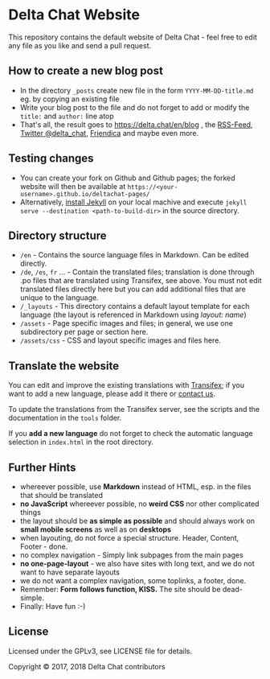 Delta Chat Website
================================================================================

This repository contains the default website of Delta Chat -
feel free to edit any file as you like and send a pull request.

How to create a new blog post
--------------------------------------------------------------------------------

- In the directory `_posts` create new file in the form `YYYY-MM-DD-title.md` eg. by copying an existing file
- Write your blog post to the file and do not forget to add or modify the `title:` and `author:` line atop
- That's all, the result goes to https://delta.chat/en/blog , the [RSS-Feed](https://delta.chat/feed.xml), [Twitter @delta_chat](https://twitter.com/delta_chat), [Friendica](https://ennibook.de/profile/delta_chat) and maybe even more.

Testing changes
--------------------------------------------------------------------------------

- You can create your fork on Github and Github pages; the forked website will then be available at `https://<your-username>.github.io/deltachat-pages/`
- Alternatively, [install Jekyll](https://jekyllrb.com/docs/installation/) on your local machive and execute `jekyll serve --destination <path-to-build-dir>` in the source directory.

Directory structure
--------------------------------------------------------------------------------

- `/en` - Contains the source language files in Markdown. Can be edited directly.
- `/de`, `/es`, `fr` ... - Contain the translated files; translation is done through .po files that are translated using Transifex, see above. You must not edit translated files directly here but you can add additional files that are unique to the language.
- `/_layouts` - This directory contains a default layout template for each language (the layout is referenced in Markdown using _layout: name_)
- `/assets` - Page specific images and files; in general, we use one subdirectory per page or section here.
- `/assets/css` - CSS and layout specific images and files here.

Translate the website
--------------------------------------------------------------------------------

You can edit and improve the existing translations with [Transifex](https://www.transifex.com/delta-chat/delta-chat-pages/); if you want to add a new language, please add it there or [contact us](https://delta.chat/en/contribute#channels).

To update the translations from the Transifex server, see the scripts and the documentation in the `tools` folder.

If you **add a new language** do not forget to check the automatic language selection in `index.html` in the root directory.

Further Hints
--------------------------------------------------------------------------------

- whereever possible, use **Markdown** instead of HTML, esp. in the files that should be translated
- **no JavaScript** whereever possible, no **weird CSS** nor other complicated things
- the layout should be **as simple as possible** and should always work on **small mobile screens** as well as on **desktops**
- when layouting, do not force a special structure.  Header, Content, Footer - done.
- no complex navigation - Simply link subpages from the main pages
- **no one-page-layout** - we also have sites with long text, and we do not want to have separate layouts
- we do not want a complex navigation, some toplinks, a footer, done.
- Remember: **Form follows function, KISS.** The site should be dead-simple.
- Finally: Have fun :-)

License
--------------------------------------------------------------------------------

Licensed under the GPLv3, see LICENSE file for details.

Copyright © 2017, 2018 Delta Chat contributors
